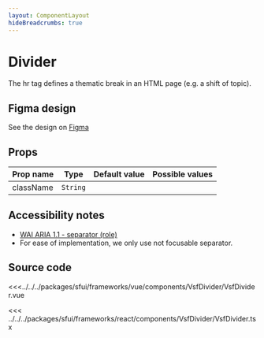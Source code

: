 ```yaml
---
layout: ComponentLayout
hideBreadcrumbs: true
---
```

# Divider

The hr tag defines a thematic break in an HTML page (e.g. a shift of topic).

<Generate />

## Figma design

See the design on [Figma](https://www.figma.com/file/Cx2jw34waZltkapwq7j7aT/SFUI-2-%7C-Design-Kit-(early-alpha)?node-id=10555%3A5598&t=LIzxPt9OJb9F1mXf-1)

<!-- react -->

## Props

| Prop name | Type        | Default value | Possible values |
| --------- | ----------- | ------------- | --------------- |
| className | `String`    |               |                 |
<!-- end react -->


## Accessibility notes

- [WAI ARIA 1.1 - separator (role)](https://www.w3.org/TR/wai-aria-1.1/#separator)
- For ease of implementation, we only use not focusable separator.

## Source code

<!-- vue -->
<<<../../../packages/sfui/frameworks/vue/components/VsfDivider/VsfDivider.vue
<!-- end vue -->

<!-- react -->
<<< ../../../packages/sfui/frameworks/react/components/VsfDivider/VsfDivider.tsx
<!-- end react -->

